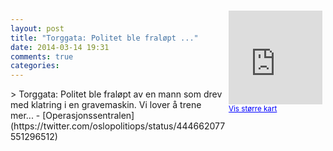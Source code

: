 ```yaml
---
layout: post
title: "Torggata: Politet ble fraløpt ..."
date: 2014-03-14 19:31
comments: true
categories: 
---
```

<div style="float:right; margin:5px; position:relative;top:-130px;"><iframe width="150" height="150" frameborder="0" scrolling="no" marginheight="0" marginwidth="0" src="http://maps.google.com/maps?q=Torggata,+Oslo&hl=no&t=m&z=14&output=embed&iwloc=&"></iframe><br/><small><a href="http://maps.google.com/maps?q=Torggata,+Oslo&hl=no&t=m&z=14&source=embed&iwloc=A" style="color:#0000FF;text-align:left" target="_new">Vis st&oslash;rre kart</a></small></div>
> Torggata: Politet ble fraløpt av en mann som drev med klatring i en gravemaskin. Vi lover å trene mer...
- [Operasjonssentralen](https://twitter.com/oslopolitiops/status/444662077551296512)
